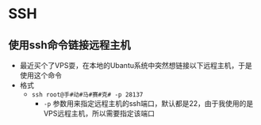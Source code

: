 # SSH

## 使用ssh命令链接远程主机
- 最近买个了VPS耍，在本地的Ubantu系统中突然想链接以下远程主机，于是使用这个命令
- 格式
    - `ssh root@手#动#马#赛#克# -p 28137`
        - `-p` 参数用来指定远程主机的ssh端口，默认都是22，由于我使用的是VPS远程主机，所以需要指定该端口


